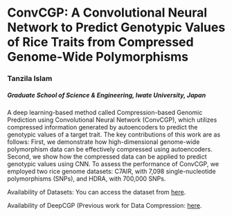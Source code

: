 # ConvCGP: A Convolutional Neural Network to Predict Genotypic Values of Rice Traits from Compressed Genome-Wide Polymorphisms

### Tanzila Islam

##### Graduate School of Science & Engineering, Iwate University, Japan

A deep learning-based method called Compression-based Genomic Prediction using Convolutional Neural Network (ConvCGP), which utilizes compressed information generated by autoencoders to predict the genotypic values of a target trait. The key contributions of this work are as follows: First, we demonstrate how high-dimensional genome-wide polymorphism data can be effectively compressed using autoencoders. Second, we show how the compressed data can be applied to predict genotypic values using CNN. To assess the performance of ConvCGP, we employed two rice genome datasets: C7AIR, with 7,098 single-nucleotide polymorphisms (SNPs), and HDRA, with 700,000 SNPs. 

Availability of Datasets: You can access the dataset from [here](http://www.ricediversity.org/data/index.cfm).

Availability of DeepCGP (Previous work for Data Compression:  [here](https://github.com/tanzilamohita/DeepCGP).

